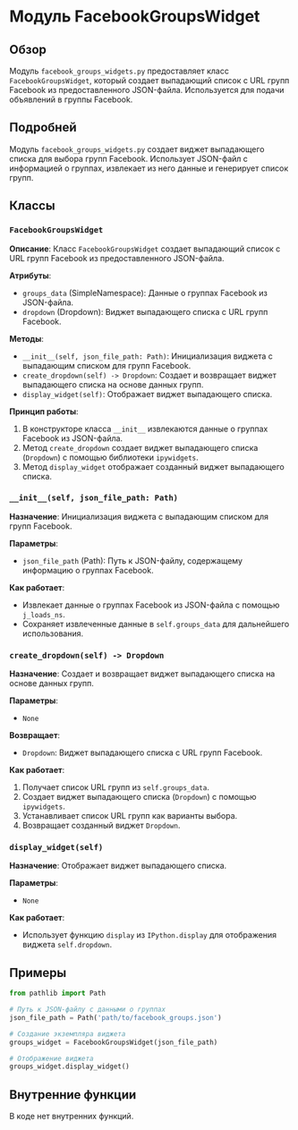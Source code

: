 # Модуль FacebookGroupsWidget

## Обзор

Модуль `facebook_groups_widgets.py` предоставляет класс `FacebookGroupsWidget`, который создает выпадающий список с URL групп Facebook из предоставленного JSON-файла. Используется для подачи объявлений в группы Facebook.

## Подробней

Модуль `facebook_groups_widgets.py`  создает виджет выпадающего списка для выбора групп Facebook. Использует JSON-файл с информацией о группах, извлекает из него данные и генерирует список групп. 

## Классы

### `FacebookGroupsWidget`

**Описание**: Класс `FacebookGroupsWidget` создает выпадающий список с URL групп Facebook из предоставленного JSON-файла.

**Атрибуты**:

- `groups_data` (SimpleNamespace): Данные о группах Facebook из JSON-файла.
- `dropdown` (Dropdown): Виджет выпадающего списка с URL групп Facebook.

**Методы**:

- `__init__(self, json_file_path: Path)`: Инициализация виджета с выпадающим списком для групп Facebook.
- `create_dropdown(self) -> Dropdown`: Создает и возвращает виджет выпадающего списка на основе данных групп.
- `display_widget(self)`: Отображает виджет выпадающего списка.

**Принцип работы**:

1. В конструкторе класса `__init__`  извлекаются данные о группах Facebook из JSON-файла.
2. Метод `create_dropdown` создает виджет выпадающего списка (`Dropdown`) с помощью библиотеки `ipywidgets`.
3. Метод `display_widget` отображает созданный виджет выпадающего списка.

### `__init__(self, json_file_path: Path)`

**Назначение**: Инициализация виджета с выпадающим списком для групп Facebook.

**Параметры**:

- `json_file_path` (Path): Путь к JSON-файлу, содержащему информацию о группах Facebook.

**Как работает**:

- Извлекает данные о группах Facebook из JSON-файла с помощью `j_loads_ns`.
- Сохраняет извлеченные данные в `self.groups_data` для дальнейшего использования.

### `create_dropdown(self) -> Dropdown`

**Назначение**: Создает и возвращает виджет выпадающего списка на основе данных групп.

**Параметры**:

- `None`

**Возвращает**:

- `Dropdown`: Виджет выпадающего списка с URL групп Facebook.

**Как работает**:

1. Получает список URL групп из `self.groups_data`.
2. Создает виджет выпадающего списка (`Dropdown`) с помощью `ipywidgets`.
3. Устанавливает список URL групп как варианты выбора.
4. Возвращает созданный виджет `Dropdown`.


### `display_widget(self)`

**Назначение**: Отображает виджет выпадающего списка.

**Параметры**:

- `None`

**Как работает**:

- Использует функцию `display` из `IPython.display` для отображения виджета `self.dropdown`.


## Примеры

```python
from pathlib import Path

# Путь к JSON-файлу с данными о группах
json_file_path = Path('path/to/facebook_groups.json')

# Создание экземпляра виджета
groups_widget = FacebookGroupsWidget(json_file_path)

# Отображение виджета
groups_widget.display_widget()
```

##  Внутренние функции 

В коде нет внутренних функций.